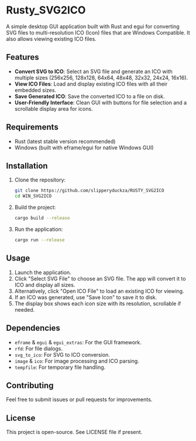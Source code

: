 # Rusty_SVG2ICO

A simple desktop GUI application built with Rust and egui for converting SVG files to multi-resolution ICO (Icon) files that are Windows Compatible.
It also allows viewing existing ICO files.

## Features

- **Convert SVG to ICO**: Select an SVG file and generate an ICO with multiple sizes (256x256, 128x128, 64x64, 48x48, 32x32, 24x24, 16x16).
- **View ICO Files**: Load and display existing ICO files with all their embedded sizes.
- **Save Generated ICO**: Save the converted ICO to a file on disk.
- **User-Friendly Interface**: Clean GUI with buttons for file selection and a scrollable display area for icons.

## Requirements

- Rust (latest stable version recommended)
- Windows (built with eframe/egui for native Windows GUI)

## Installation

1. Clone the repository:
   ```bash
   git clone https://github.com/slipperyduckza/RUSTY_SVG2ICO
   cd WIN_SVG2ICO
   ```

2. Build the project:
   ```bash
   cargo build --release
   ```

3. Run the application:
   ```bash
   cargo run --release
   ```

## Usage

1. Launch the application.
2. Click "Select SVG File" to choose an SVG file. The app will convert it to ICO and display all sizes.
3. Alternatively, click "Open ICO File" to load an existing ICO for viewing.
4. If an ICO was generated, use "Save Icon" to save it to disk.
5. The display box shows each icon size with its resolution, scrollable if needed.

## Dependencies

- `eframe` & `egui` & `egui_extras`: For the GUI framework.
- `rfd`: For file dialogs.
- `svg_to_ico`: For SVG to ICO conversion.
- `image` & `ico`: For image processing and ICO parsing.
- `tempfile`: For temporary file handling.

## Contributing

Feel free to submit issues or pull requests for improvements.

## License

This project is open-source. See LICENSE file if present.
